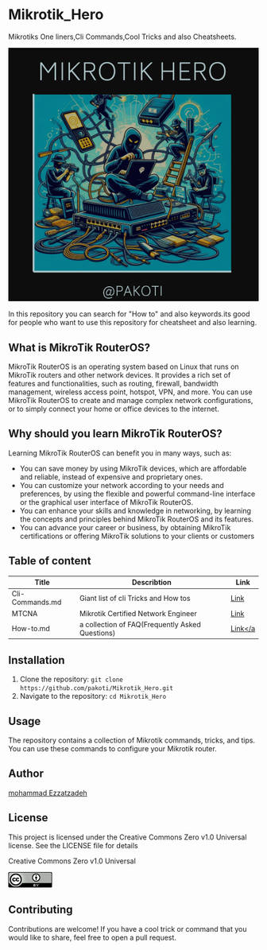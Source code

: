 # Mikrotik_Hero
Mikrotiks One liners,Cli Commands,Cool Tricks and also Cheatsheets.


<p align="center">
  <img src="https://github.com/pakoti/Mikrotik_Hero/blob/main/mIKROTIKHERO1.PNG" alt="mikrotik hero logo created by microsoft ai DALL-E">
</p>

<p>In this repository you can search for "How to" and also keywords.its good for people who want to use this repository for cheatsheet and also learning.</p>

## What is MikroTik RouterOS?

<p>MikroTik RouterOS is an operating system based on Linux that runs on MikroTik routers and other network devices. It provides a rich set of features and functionalities, such as routing, firewall, bandwidth management, wireless access point, hotspot, VPN, and more. You can use MikroTik RouterOS to create and manage complex network configurations, or to simply connect your home or office devices to the internet.</p>

## Why should you learn MikroTik RouterOS?

Learning MikroTik RouterOS can benefit you in many ways, such as:
<ul>
<li>You can save money by using MikroTik devices, which are affordable and reliable, instead of expensive and proprietary ones.</li>
<li>You can customize your network according to your needs and preferences, by using the flexible and powerful command-line interface or the graphical user interface of MikroTik RouterOS.</li>
<li>You can enhance your skills and knowledge in networking, by learning the concepts and principles behind MikroTik RouterOS and its features.</li>
<li>You can advance your career or business, by obtaining MikroTik certifications or offering MikroTik solutions to your clients or customers</li>
</ul>



## Table of content
|Title|Describtion|Link|
|---|---|---|
|Cli-Commands.md|Giant list of cli Tricks and How tos| <a href="https://github.com/pakoti/Mikrotik_Hero/blob/main/Cli-commands.md">Link</a>|
|MTCNA|Mikrotik Certified Network Engineer|<a href="https://github.com/pakoti/Mikrotik_Hero/blob/main/MTCNA/README.MD">Link</a>|
|How-to.md|a collection of FAQ(Frequently Asked Questions)| <a href="https://github.com/pakoti/Mikrotik_Hero/blob/main/How-to.md">Link</a|



## Installation

1. Clone the repository: `git clone https://github.com/pakoti/Mikrotik_Hero.git`
2. Navigate to the repository: `cd Mikrotik_Hero`

## Usage

The repository contains a collection of Mikrotik commands, tricks, and tips. You can use these commands to configure your Mikrotik router.


## Author
[mohammad Ezzatzadeh](https://github.com/pakoti)

## License
This project is licensed under the Creative Commons Zero v1.0 Universal license. See the LICENSE file for details

Creative Commons Zero v1.0 Universal

<img src=88x31.png>

## Contributing

Contributions are welcome! If you have a cool trick or command that you would like to share, feel free to open a pull request.
